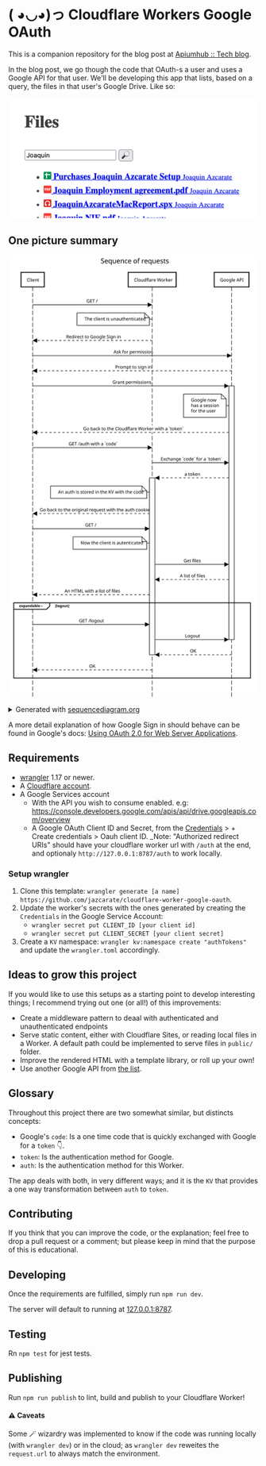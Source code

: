 # ( ◕◡◕)っ Cloudflare Workers Google OAuth

This is a companion repository for the blog post at [Apiumhub :: Tech blog](https://apiumhub.com/tech-blog-barcelona/implementing-google-oauth-google-api-cloudflare-workers/).

In the blog post, we go though the code that OAuth-s a user and uses a Google API for that user.
We'll be developing this app that lists, based on a query, the files in that user's Google Drive. Like so:

![Result — Design is my passion](./docs/result.png)

## One picture summary
![Sequence of requests](./docs/sequence_of_requests.svg)

<details>
  <summary>Generated with <a href="https://sequencediagram.org/" target="_blank" rel="noopener noreferrer">sequencediagram.org</a></summary>
  <pre><code>title Sequence of requests

Client->Cloudflare Worker: GET /
note left of Cloudflare Worker: The client is unauthenticated
Cloudflare Worker-->Client: Redirect to Google Sign in
Client->Google API: Ask for permission
Google API-->Client: Prompt to sign in
Client->Google API: Grant permissions
activate Google API
note left of Google API: Google now\nhas a session\nfor the user
Google API-->Client: Go back to the Cloudflare Worker with a `token`
Client->Cloudflare Worker: GET /auth with a `code`
Cloudflare Worker->Google API: Exchange `code` for a `token`
Google API-->Cloudflare Worker: a token
activate Cloudflare Worker
note left of Cloudflare Worker: An auth is stored in the KV with the code
Cloudflare Worker-->Client: Go back to the original request with the auth cookie
Client->Cloudflare Worker: GET /
note left of Cloudflare Worker: Now the client is autenticated
Cloudflare Worker->Google API: Get files
Google API-->Cloudflare Worker: A list of files
Cloudflare Worker-->Client: An HTML with a list of files
expandable− logout
Client->Cloudflare Worker: GET /logout
Cloudflare Worker->Google API: Logout
deactivate Google API
Google API-->Cloudflare Worker: OK
deactivate Cloudflare Worker
Cloudflare Worker-->Client: OK
end
  </code></pre>
</details>

A more detail explanation of how Google Sign in should behave can be found in Google's docs: [Using OAuth 2.0 for Web Server Applications](https://developers.google.com/identity/protocols/oauth2/web-server).

## Requirements

- [wrangler](https://developers.cloudflare.com/workers/cli-wrangler/install-update) 1.17 or newer.
- A [Cloudflare account](https://dash.cloudflare.com).
- A Google Services account
  - With the API you wish to consume enabled. e.g: https://console.developers.google.com/apis/api/drive.googleapis.com/overview
  - A Google OAuth Client ID and Secret, from the [Credentials](https://console.cloud.google.com/apis/credentials) > + Create credentials > Oauh client ID. _Note: "Authorized redirect URIs" should have your cloudflare worker url with `/auth` at the end, and optionaly `http://127.0.0.1:8787/auth` to work locally.

### Setup wrangler

1. Clone this template: `wrangler generate [a name] https://github.com/jazcarate/cloudflare-worker-google-oauth`.
1. Update the worker's secrets with the ones generated by creating the `Credentials` in the Google Service Account:
   - `wrangler secret put CLIENT_ID [your client id]`
   - `wrangler secret put CLIENT_SECRET [your client secret]`
1. Create a `KV` namespace: `wrangler kv:namespace create "authTokens"` and update the `wrangler.toml` accordingly.

## Ideas to grow this project
If you would like to use this setups as a starting point to develop interesting things; I recommend trying out one (or all!) of this improvements:

- Create a middleware pattern to deaal with authenticated and unauthenticated endpoints
- Serve static content, either with Cloudflare Sites, or reading local files in a Worker. A default path could be implemented to serve files in `public/` folder.
- Improve the rendered HTML with a template library, or roll up your own!
- Use another Google API from [the list](https://developers.google.com/workspace/products).


## Glossary
Throughout this project there are two somewhat similar, but distincts concepts:
 - Google's `code`: Is a one time code that is quickly exchanged with Google for a `token` 👇.
 - `token`: Is the authentication method for Google.
 - `auth`: Is the authentication method for this Worker.

The app deals with both, in very different ways; and it is the `KV` that provides a one way transformation between `auth` to `token`.
 
## Contributing
If you think that you can improve the code, or the explanation; feel free to drop a pull request or a comment; but please keep in mind that the purpose of this is educational.

## Developing
Once the requirements are fulfilled, simply run `npm run dev`.

The server will default to running at [127.0.0.1:8787](http://127.0.0.1:8787/).

## Testing
Rn `npm test` for jest tests.

## Publishing
Run `npm run publish` to lint, build and publish to your Cloudflare Worker!

#### ⚠️ Caveats

Some 🪄 wizardry was implemented to know if the code was running locally (with `wrangler dev`) or in the cloud; as `wrangler dev` reweites the `request.url` to always match the environment.